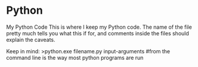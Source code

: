 # Python
My Python Code
This is where I keep my Python code.  The name of the file pretty much tells you what this if for, and comments inside the files
should explain the caveats.

Keep in mind: >python.exe filename.py input-arguments      #from the command line is the way most python programs are run
